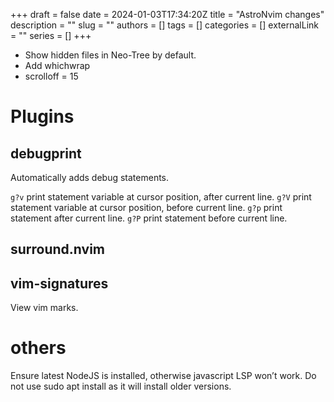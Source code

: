 +++ 
draft = false
date = 2024-01-03T17:34:20Z
title = "AstroNvim changes"
description = ""
slug = ""
authors = []
tags = []
categories = []
externalLink = ""
series = []
+++

- Show hidden files in Neo-Tree by default.
- Add whichwrap
- scrolloff = 15

# Plugins

## debugprint

Automatically adds debug statements.

`g?v` print statement variable at cursor position, after current line.
`g?V` print statement variable at cursor position, before current line.
`g?p` print statement after current line.
`g?P` print statement before current line.

## surround.nvim

## vim-signatures

View vim marks.

# others

Ensure latest NodeJS is installed, otherwise javascript LSP won’t work. Do not use sudo apt install as it will install older versions.
